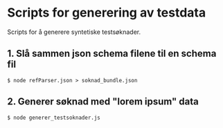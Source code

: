 Scripts for generering av testdata
==================================

Scripts for å generere syntetiske testsøknader.

## 1. Slå sammen json schema filene til en schema fil

```
$ node refParser.json > soknad_bundle.json
```

## 2. Generer søknad med "lorem ipsum" data

```
$ node generer_testsoknader.js
```
